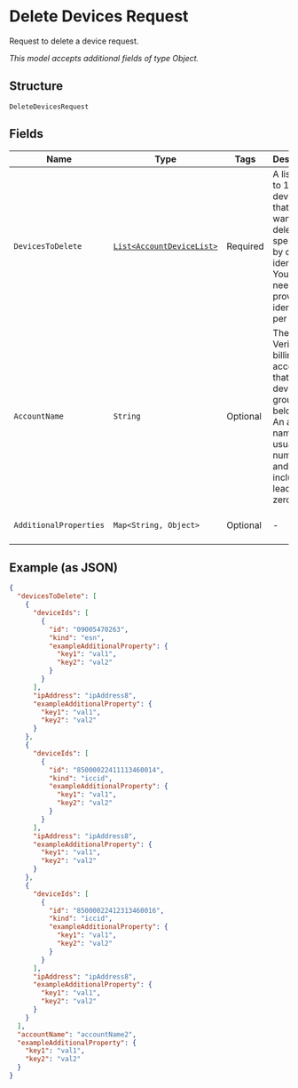 
# Delete Devices Request

Request to delete a device request.

*This model accepts additional fields of type Object.*

## Structure

`DeleteDevicesRequest`

## Fields

| Name | Type | Tags | Description | Getter | Setter |
|  --- | --- | --- | --- | --- | --- |
| `DevicesToDelete` | [`List<AccountDeviceList>`](../../doc/models/account-device-list.md) | Required | A list of up to 100 devices that you want to delete, specified by device identifier. You only need to provide one identifier per device. | List<AccountDeviceList> getDevicesToDelete() | setDevicesToDelete(List<AccountDeviceList> devicesToDelete) |
| `AccountName` | `String` | Optional | The Verizon billing account that the device group belongs to. An account name is usually numeric, and must include any leading zeros. | String getAccountName() | setAccountName(String accountName) |
| `AdditionalProperties` | `Map<String, Object>` | Optional | - | Object getAdditionalProperty(String key) | additionalProperty(String key, Object value) |

## Example (as JSON)

```json
{
  "devicesToDelete": [
    {
      "deviceIds": [
        {
          "id": "09005470263",
          "kind": "esn",
          "exampleAdditionalProperty": {
            "key1": "val1",
            "key2": "val2"
          }
        }
      ],
      "ipAddress": "ipAddress8",
      "exampleAdditionalProperty": {
        "key1": "val1",
        "key2": "val2"
      }
    },
    {
      "deviceIds": [
        {
          "id": "85000022411113460014",
          "kind": "iccid",
          "exampleAdditionalProperty": {
            "key1": "val1",
            "key2": "val2"
          }
        }
      ],
      "ipAddress": "ipAddress8",
      "exampleAdditionalProperty": {
        "key1": "val1",
        "key2": "val2"
      }
    },
    {
      "deviceIds": [
        {
          "id": "85000022412313460016",
          "kind": "iccid",
          "exampleAdditionalProperty": {
            "key1": "val1",
            "key2": "val2"
          }
        }
      ],
      "ipAddress": "ipAddress8",
      "exampleAdditionalProperty": {
        "key1": "val1",
        "key2": "val2"
      }
    }
  ],
  "accountName": "accountName2",
  "exampleAdditionalProperty": {
    "key1": "val1",
    "key2": "val2"
  }
}
```

